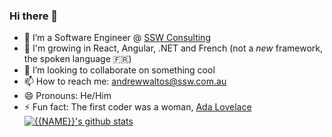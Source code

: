 ### Hi there 👋

- 🔭 I’m a Software Engineer @ [SSW Consulting](https://www.ssw.com.au)
- 🌱 I'm growing in React, Angular, .NET and French (not a *new* framework, the spoken language 🇫🇷)
- 👯 I’m looking to collaborate on something cool
- 📫 How to reach me: <andrewwaltos@ssw.com.au>
- 😄 Pronouns: He/Him
- ⚡ Fun fact: The first coder was a woman, [Ada Lovelace](https://en.wikipedia.org/wiki/Ada_Lovelace)
[![{{NAME}}'s github stats](https://github-readme-stats.vercel.app/api?username={{USERNAME}}&theme=dark)](https://github.com/{{USERNAME}}/github-readme-stats)
